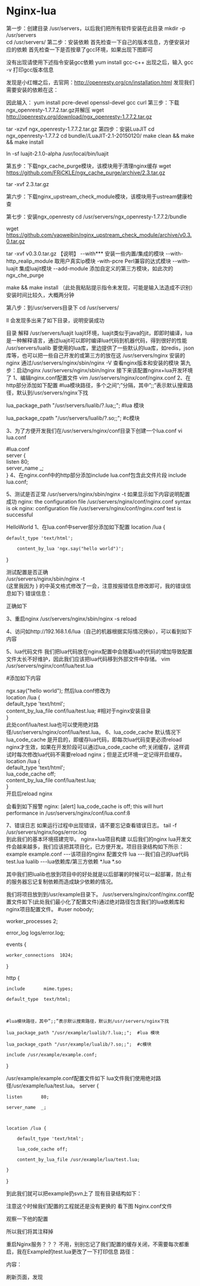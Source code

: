 # Nginx-lua
第一步：创建目录
/usr/servers，以后我们把所有软件安装在此目录
mkdir -p /usr/servers  
cd /usr/servers/ 
第二步：安装依赖
首先检查一下自己的版本信息，方便安装对应的依赖
首先检查一下是否按章了gcc环境，如果出现下图即可

没有出现请使用下述指令安装gcc依赖
yum install gcc-c++
出现之后，输入 
gcc -v
打印gcc版本信息

发现是小红帽之后，去官网：http://openresty.org/cn/installation.html
发现我们需要安装的依赖在这：

因此输入：
yum install pcre-devel openssl-devel gcc curl
第三步：下载ngx_openresty-1.7.7.2.tar.gz并解压
wget http://openresty.org/download/ngx_openresty-1.7.7.2.tar.gz
 
tar -xzvf ngx_openresty-1.7.7.2.tar.gz
第四步：安装LuaJIT
cd ngx_openresty-1.7.7.2
cd bundle//LuaJIT-2.1-20150120/
make clean && make && make install

ln -sf luajit-2.1.0-alpha /usr/local/bin/luajit

第五步：下载ngx_cache_purge模块，该模块用于清理nginx缓存
wget https://github.com/FRiCKLE/ngx_cache_purge/archive/2.3.tar.gz
 
tar -xvf 2.3.tar.gz 

第六步：下载nginx_upstream_check_module模块，该模块用于ustream健康检查

第七步：安装ngx_openresty
cd /usr/servers/ngx_openresty-1.7.7.2/bundle  
 
wget https://github.com/yaoweibin/nginx_upstream_check_module/archive/v0.3.0.tar.gz  
 
tar -xvf v0.3.0.tar.gz
【说明】
--with***                             安装一些内置/集成的模块
--with-http_realip_module  取用户真实ip模块
-with-pcre                           Perl兼容的达式模块
--with-luajit                         集成luajit模块
--add-module                     添加自定义的第三方模块，如此次的ngx_che_purge

make && make install 
（此处我粘贴提示指令未发现，可能是输入法造成不识别）安装时间比较久，大概两分钟

第八步：到/usr/servers目录下
cd /usr/servers/  
 
ll 
会发现多出来了如下目录，说明安装成功

目录 解释
/usr/servers/luajit luajit环境，luajit类似于java的jit，即即时编译，lua是一种解释语言，通过luajit可以即时编译lua代码到机器代码，得到很好的性能
/usr/servers/lualib 要使用的lua库，里边提供了一些默认的lua库，如redis，json库等，也可以把一些自己开发的或第三方的放在这
/usr/servers/nginx 安装的nginx
通过/usr/servers/nginx/sbin/nginx  -V 查看nginx版本和安装的模块
第九步：启动nginx
/usr/servers/nginx/sbin/nginx
接下来该配置nginx+lua开发环境了
1、编辑nginx.conf配置文件 
vim /usr/servers/nginx/conf/nginx.conf
2、在http部分添加如下配置
#lua模块路径，多个之间”;”分隔，其中”;;”表示默认搜索路径，默认到/usr/servers/nginx下找  
 
lua_package_path "/usr/servers/lualib/?.lua;;";  #lua 模块  
 
lua_package_cpath "/usr/servers/lualib/?.so;;";  #c模块

3、为了方便开发我们在/usr/servers/nginx/conf目录下创建一个lua.conf
vi lua.conf
 
#lua.conf  
server {  
    listen       80;  
    server_name  _;  
} 
4、在nginx.conf中的http部分添加include lua.conf包含此文件片段
include lua.conf;


5、测试是否正常 
/usr/servers/nginx/sbin/nginx  -t
 如果显示如下内容说明配置成功
nginx: the configuration file /usr/servers/nginx/conf/nginx.conf syntax is ok
nginx: configuration file /usr/servers/nginx/conf/nginx.conf test is successful

HelloWorld
1、在lua.conf中server部分添加如下配置 
location /lua {  
 
    default_type 'text/html';  
 
        content_by_lua 'ngx.say("hello world")';  
 
}  

测试配置是否正确    
/usr/servers/nginx/sbin/nginx  -t  
(这里我因为 } 的中英文格式修改了一会，注意按报错信息修改即可，我的错误信息如下)
错误信息：

 正确如下

3、重启nginx 
/usr/servers/nginx/sbin/nginx -s reload 

4、访问如http://192.168.1.6/lua（自己的机器根据实际情况换ip），可以看到如下内容 

5、lua代码文件
我们把lua代码放在nginx配置中会随着lua的代码的增加导致配置文件太长不好维护，因此我们应该把lua代码移到外部文件中存储。 
vim /usr/servers/nginx/conf/lua/test.lua  
 
#添加如下内容  
 
ngx.say("hello world");
然后lua.conf修改为   
location /lua {  
    default_type 'text/html';  
    content_by_lua_file conf/lua/test.lua; #相对于nginx安装目录  
}   
此处conf/lua/test.lua也可以使用绝对路径/usr/servers/nginx/conf/lua/test.lua。
6、lua_code_cache 
默认情况下lua_code_cache  是开启的，即缓存lua代码，即每次lua代码变更必须reload nginx才生效，如果在开发阶段可以通过lua_code_cache  off;关闭缓存，这样调试时每次修改lua代码不需要reload nginx；但是正式环境一定记得开启缓存。
location /lua {  
        default_type 'text/html';  
        lua_code_cache off;  
        content_by_lua_file conf/lua/test.lua;  
}  
开启后reload nginx

会看到如下报警
nginx: [alert] lua_code_cache is off; this will hurt performance in /usr/servers/nginx/conf/lua.conf:8

7、错误日志
如果运行过程中出现错误，请不要忘记查看错误日志。 
tail -f /usr/servers/nginx/logs/error.log  
到此我们的基本环境搭建完毕。
nginx+lua项目构建
以后我们的nginx lua开发文件会越来越多，我们应该把其项目化，已方便开发。项目目录结构如下所示：
example
    example.conf     ---该项目的nginx 配置文件
    lua              ---我们自己的lua代码
      test.lua
    lualib            ---lua依赖库/第三方依赖
      *.lua
      *.so
 
其中我们把lualib也放到项目中的好处就是以后部署的时候可以一起部署，防止有的服务器忘记复制依赖而造成缺少依赖的情况。
 
我们将项目放到到/usr/example目录下。
/usr/servers/nginx/conf/nginx.conf配置文件如下(此处我们最小化了配置文件)通过绝对路径包含我们的lua依赖库和nginx项目配置文件。
#user  nobody;  
 
worker_processes  2;  
 
error_log  logs/error.log;  
 
events {  
 
    worker_connections  1024;  
 
}  
 
http {  
 
    include       mime.types;  
 
    default_type  text/html;  
 
  
 
    #lua模块路径，其中”;;”表示默认搜索路径，默认到/usr/servers/nginx下找  
 
    lua_package_path "/usr/example/lualib/?.lua;;";  #lua 模块  
 
    lua_package_cpath "/usr/example/lualib/?.so;;";  #c模块  
 
    include /usr/example/example.conf;  
 
}  

/usr/example/example.conf配置文件如下  lua文件我们使用绝对路径/usr/example/lua/test.lua。 
server {  
 
    listen       80;  
 
    server_name  _;  
 
  
 
    location /lua {  
 
        default_type 'text/html';  
 
        lua_code_cache off;  
 
        content_by_lua_file /usr/example/lua/test.lua;  
 
    }  
 
} 
 
到此我们就可以把example扔svn上了
现有目录结构如下：

注意这个时候我们配置的工程就还是没有更换的
看下图
Nginx.conf文件

观察一下他的配置

所以我们将其注释掉

重启Nginx服务？？？
不用，别别忘记了我们配置的缓存关闭，不需要每次都重启，我在Example的test.lua更改了一下打印信息
路径：

内容：

刷新页面，发现
